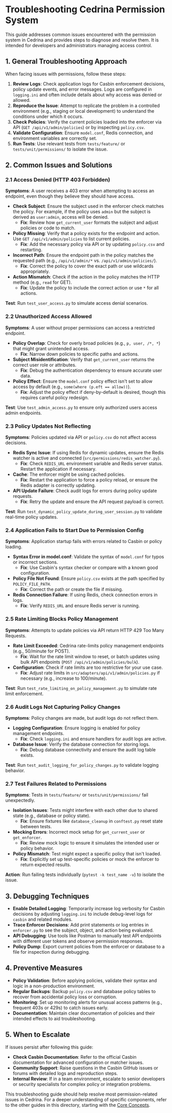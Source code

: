 # Troubleshooting Cedrina Permission System

This guide addresses common issues encountered with the permission system in Cedrina and provides steps to diagnose and resolve them. It is intended for developers and administrators managing access control.

## 1. General Troubleshooting Approach

When facing issues with permissions, follow these steps:

1. **Review Logs**: Check application logs for Casbin enforcement decisions, policy update events, and error messages. Logs are configured in `logging.ini` and often include details about why access was denied or allowed.
2. **Reproduce the Issue**: Attempt to replicate the problem in a controlled environment (e.g., staging or local development) to understand the conditions under which it occurs.
3. **Check Policies**: Verify the current policies loaded into the enforcer via API (`GET /api/v1/admin/policies`) or by inspecting `policy.csv`.
4. **Validate Configuration**: Ensure `model.conf`, Redis connection, and environment variables are correctly set.
5. **Run Tests**: Use relevant tests from `tests/feature/` or `tests/unit/permissions/` to isolate the issue.

## 2. Common Issues and Solutions

### 2.1 Access Denied (HTTP 403 Forbidden)

**Symptoms**: A user receives a 403 error when attempting to access an endpoint, even though they believe they should have access.

- **Check Subject**: Ensure the subject used in the enforcer check matches the policy. For example, if the policy uses `admin` but the subject is derived as `user:admin`, access will be denied.
  - **Fix**: Review how `get_current_user` formats the subject and adjust policies or code to match.
- **Policy Missing**: Verify that a policy exists for the endpoint and action. Use `GET /api/v1/admin/policies` to list current policies.
  - **Fix**: Add the necessary policy via API or by updating `policy.csv` and restarting.
- **Incorrect Path**: Ensure the endpoint path in the policy matches the requested path (e.g., `/api/v1/admin/*` vs. `/api/v1/admin/policies/`).
  - **Fix**: Correct the policy to cover the exact path or use wildcards appropriately.
- **Action Mismatch**: Check if the action in the policy matches the HTTP method (e.g., `read` for GET).
  - **Fix**: Update the policy to include the correct action or use `*` for all actions.

**Test**: Run `test_user_access.py` to simulate access denial scenarios.

### 2.2 Unauthorized Access Allowed

**Symptoms**: A user without proper permissions can access a restricted endpoint.

- **Policy Overlap**: Check for overly broad policies (e.g., `p, user, /*, *`) that might grant unintended access.
  - **Fix**: Narrow down policies to specific paths and actions.
- **Subject Misidentification**: Verify that `get_current_user` returns the correct user role or attributes.
  - **Fix**: Debug the authentication dependency to ensure accurate user data.
- **Policy Effect**: Ensure the `model.conf` policy effect isn't set to allow access by default (e.g., `some(where (p.eft == allow))`).
  - **Fix**: Adjust the policy effect if deny-by-default is desired, though this requires careful policy redesign.

**Test**: Use `test_admin_access.py` to ensure only authorized users access admin endpoints.

### 2.3 Policy Updates Not Reflecting

**Symptoms**: Policies updated via API or `policy.csv` do not affect access decisions.

- **Redis Sync Issue**: If using Redis for dynamic updates, ensure the Redis watcher is active and connected (`src/permissions/redis_watcher.py`).
  - **Fix**: Check `REDIS_URL` environment variable and Redis server status. Restart the application if necessary.
- **Cache**: The enforcer might be using cached policies.
  - **Fix**: Restart the application to force a policy reload, or ensure the Redis adapter is correctly updating.
- **API Update Failure**: Check audit logs for errors during policy update requests.
  - **Fix**: Retry the update and ensure the API request payload is correct.

**Test**: Run `test_dynamic_policy_update_during_user_session.py` to validate real-time policy updates.

### 2.4 Application Fails to Start Due to Permission Config

**Symptoms**: Application startup fails with errors related to Casbin or policy loading.

- **Syntax Error in model.conf**: Validate the syntax of `model.conf` for typos or incorrect sections.
  - **Fix**: Use Casbin's syntax checker or compare with a known good configuration.
- **Policy File Not Found**: Ensure `policy.csv` exists at the path specified by `POLICY_FILE_PATH`.
  - **Fix**: Correct the path or create the file if missing.
- **Redis Connection Failure**: If using Redis, check connection errors in logs.
  - **Fix**: Verify `REDIS_URL` and ensure Redis server is running.

### 2.5 Rate Limiting Blocks Policy Management

**Symptoms**: Attempts to update policies via API return HTTP 429 Too Many Requests.

- **Rate Limit Exceeded**: Cedrina rate-limits policy management endpoints (e.g., 50/minute for POST).
  - **Fix**: Wait for the rate limit window to reset, or batch updates using bulk API endpoints (`POST /api/v1/admin/policies/bulk`).
- **Configuration**: Check if rate limits are too restrictive for your use case.
  - **Fix**: Adjust rate limits in `src/adapters/api/v1/admin/policies.py` if necessary (e.g., increase to 100/minute).

**Test**: Run `test_rate_limiting_on_policy_management.py` to simulate rate limit enforcement.

### 2.6 Audit Logs Not Capturing Policy Changes

**Symptoms**: Policy changes are made, but audit logs do not reflect them.

- **Logging Configuration**: Ensure logging is enabled for policy management endpoints.
  - **Fix**: Check `logging.ini` and ensure handlers for audit logs are active.
- **Database Issue**: Verify the database connection for storing logs.
  - **Fix**: Debug database connectivity and ensure the audit log table exists.

**Test**: Run `test_audit_logging_for_policy_changes.py` to validate logging behavior.

### 2.7 Test Failures Related to Permissions

**Symptoms**: Tests in `tests/feature/` or `tests/unit/permissions/` fail unexpectedly.

- **Isolation Issues**: Tests might interfere with each other due to shared state (e.g., database or policy state).
  - **Fix**: Ensure fixtures like `database_cleanup` in `conftest.py` reset state between tests.
- **Mocking Errors**: Incorrect mock setup for `get_current_user` or `get_enforcer`.
  - **Fix**: Review mock logic to ensure it simulates the intended user or policy behavior.
- **Policy Mismatch**: Test might expect a specific policy that isn't loaded.
  - **Fix**: Explicitly set up test-specific policies or mock the enforcer to return expected results.

**Action**: Run failing tests individually (`pytest -k test_name -v`) to isolate the issue.

## 3. Debugging Techniques

- **Enable Detailed Logging**: Temporarily increase log verbosity for Casbin decisions by adjusting `logging.ini` to include debug-level logs for `casbin` and related modules.
- **Trace Enforcer Decisions**: Add print statements or log entries in `enforcer.py` to see the subject, object, and action being evaluated.
- **API Debugging**: Use tools like Postman to manually test API endpoints with different user tokens and observe permission responses.
- **Policy Dump**: Export current policies from the enforcer or database to a file for inspection during debugging.

## 4. Preventive Measures

- **Policy Validation**: Before applying policies, validate their syntax and logic in a non-production environment.
- **Regular Backups**: Backup `policy.csv` and database policy tables to recover from accidental policy loss or corruption.
- **Monitoring**: Set up monitoring alerts for unusual access patterns (e.g., frequent 403s or 429s) to catch issues early.
- **Documentation**: Maintain clear documentation of policies and their intended effects to aid troubleshooting.

## 5. When to Escalate

If issues persist after following this guide:
- **Check Casbin Documentation**: Refer to the official Casbin documentation for advanced configuration or matcher issues.
- **Community Support**: Raise questions in the Casbin GitHub issues or forums with detailed logs and reproduction steps.
- **Internal Review**: If in a team environment, escalate to senior developers or security specialists for complex policy or integration problems.

This troubleshooting guide should help resolve most permission-related issues in Cedrina. For a deeper understanding of specific components, refer to the other guides in this directory, starting with the [Core Concepts](./core_concepts.md). 